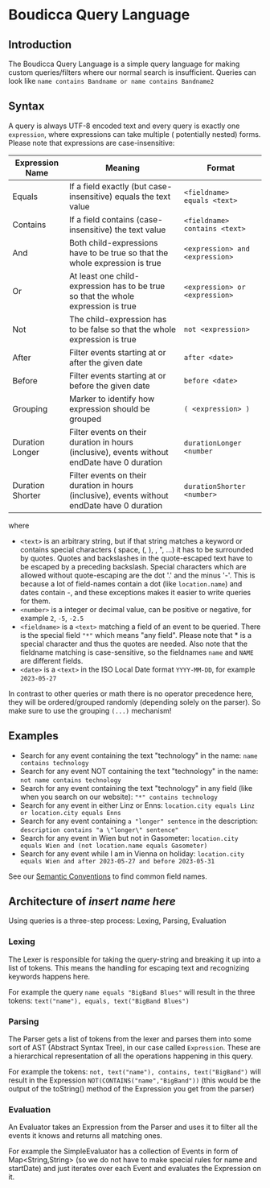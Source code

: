 # Boudicca Query Language

## Introduction

The Boudicca Query Language is a simple query language for making custom queries/filters where our normal search is
insufficient.
Queries can look like `name contains Bandname or name contains Bandname2`

## Syntax

A query is always UTF-8 encoded text and every query is exactly one `expression`, where expressions can take multiple (
potentially nested) forms. Please note that expressions are case-insensitive:

| Expression Name  | Meaning                                                                                      | Format                          |
|------------------|----------------------------------------------------------------------------------------------|---------------------------------|
| Equals           | If a field exactly (but case-insensitive) equals the text value                              | `<fieldname> equals <text>`     |
| Contains         | If a field contains (case-insensitive) the text value                                        | `<fieldname> contains <text>`   |
| And              | Both child-expressions have to be true so that the whole expression is true                  | `<expression> and <expression>` |
| Or               | At least one child-expression has to be true so that the whole expression is true            | `<expression> or <expression>`  |
| Not              | The child-expression has to be false so that the whole expression is true                    | `not <expression>`              |
| After            | Filter events starting at or after the given date                                            | `after <date>`                  |
| Before           | Filter events starting at or before the given date                                           | `before <date>`                 |
| Grouping         | Marker to identify how expression should be grouped                                          | `( <expression> )`              |
| Duration Longer  | Filter events on their duration in hours (inclusive), events without endDate have 0 duration | `durationLonger <number`        |
| Duration Shorter | Filter events on their duration in hours (inclusive), events without endDate have 0 duration | `durationShorter <number>`      |

where

* `<text>` is an arbitrary string, but if that string matches a keyword or contains special characters (
  space, (, ), \, ", ...) it has to be surrounded by quotes. Quotes and backslashes in the quote-escaped text have to be
  escaped by a preceding backslash. Special characters which are allowed without quote-escaping are the dot '.' and the
  minus '-'.
  This is because a lot of field-names contain a dot (like `location.name`) and dates contain -, and these exceptions
  makes it easier to write queries for them.
* `<number>` is a integer or decimal value, can be positive or negative, for example `2`, `-5`, `-2.5`
* `<fieldname>` is a `<text>` matching a field of an event to be queried. There is the special field `"*"` which means
  "any field". Please note that * is a special character and thus the quotes are needed. Also note that the fieldname
  matching is case-sensitive, so the fieldnames `name` and `NAME` are different fields.
* `<date>` is a `<text>` in the ISO Local Date format `YYYY-MM-DD`, for example `2023-05-27`

In contrast to other queries or math there is no operator precedence here, they will be ordered/grouped randomly
(depending solely on the parser). So make sure to use the grouping `(...)` mechanism!

## Examples

* Search for any event containing the text "technology" in the name: `name contains technology`
* Search for any event NOT containing the text "technology" in the name: `not name contains technology`
* Search for any event containing the text "technology" in any field (like when you search on our
  website): `"*" contains technology`
* Search for any event in either Linz or Enns: `location.city equals Linz or location.city equals Enns`
* Search for any event containing `a "longer" sentence` in the
  description: `description contains "a \"longer\" sentence"`
* Search for any event in Wien but not in
  Gasometer: `location.city equals Wien and (not location.name equals Gasometer)`
* Search for any event while I am in Vienna on
  holiday: `location.city equals Wien and after 2023-05-27 and before 2023-05-31`

See our [Semantic Conventions](SEMANTIC_CONVENTIONS.md) to find common field names.

## Architecture of _insert name here_

Using queries is a three-step process: Lexing, Parsing, Evaluation

### Lexing

The Lexer is responsible for taking the query-string and breaking it up into a list of tokens. This means the handling
for escaping text and recognizing keywords happens here.

For example the query `name equals "BigBand Blues"` will result in the three
tokens: `text("name"), equals, text("BigBand Blues")`

### Parsing

The Parser gets a list of tokens from the lexer and parses them into some sort of AST (Abstract Syntax Tree), in our
case called `Expression`. These are a hierarchical representation of all the operations happening in this query.

For example the tokens: `not, text("name"), contains, text("BigBand")` will result in the
Expression `NOT(CONTAINS("name","BigBand"))` (this would be the output of the toString() method of the Expression you
get from the parser)

### Evaluation

An Evaluator takes an Expression from the Parser and uses it to filter all the events it knows and returns all
matching ones.

For example the SimpleEvaluator has a collection of Events in form of Map<String,String> (so we do not have to
make special rules for name and startDate) and just iterates over each Event and evaluates the Expression on it.